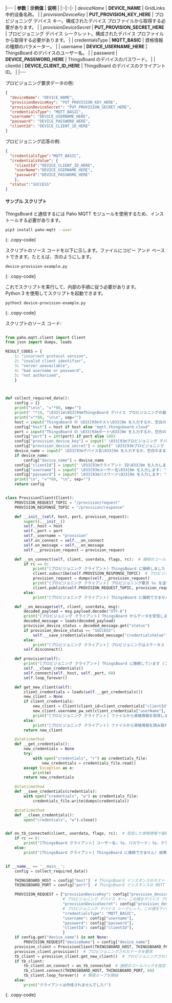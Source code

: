|---
| **参数**             | **示例值**                            | **说明**                                                                |
|:-|:-|-
| *deviceName*              | **DEVICE_NAME**                              | GridLinks 中的设备名称。                                                    |
| *provisionDeviceKey*      | **PUT_PROVISION_KEY_HERE**                   | プロビジョニング デバイス キー。構成されたデバイス プロファイルから取得する必要があります。    |
| *provisionDeviceSecret*   | **PUT_PROVISION_SECRET_HERE**                | プロビジョニング デバイス シークレット。構成されたデバイス プロファイルから取得する必要があります。 | 
| credentialsType           | **MQTT_BASIC**                               | 資格情報の種類のパラメーター。                                                    |
| username                  | **DEVICE_USERNAME_HERE**                     | ThingsBoard のデバイスのユーザー名。                                            |
| password                  | **DEVICE_PASSWORD_HERE**                     | ThingsBoard のデバイスのパスワード。                                            |
| clientId                  | **DEVICE_CLIENT_ID_HERE**                    | ThingsBoard のデバイスのクライアント ID。                                           |
|---

プロビジョニング要求データの例:
 
```json
{
  "deviceName": "DEVICE_NAME",
  "provisionDeviceKey": "PUT_PROVISION_KEY_HERE",
  "provisionDeviceSecret": "PUT_PROVISION_SECRET_HERE",
  "credentialsType": "MQTT_BASIC",
  "username": "DEVICE_USERNAME_HERE",
  "password": "DEVICE_PASSWORD_HERE",
  "clientId": "DEVICE_CLIENT_ID_HERE"
}
```

プロビジョニング応答の例:

```json
{
  "credentialsType":"MQTT_BASIC",
  "credentialsValue": {
    "clientId":"DEVICE_CLIENT_ID_HERE",
    "userName":"DEVICE_USERNAME_HERE",
    "password":"DEVICE_PASSWORD_HERE"
    },
  "status":"SUCCESS"
}
```


#### サンプル スクリプト

ThingsBoard と通信するには Paho MQTT モジュールを使用するため、インストールする必要があります。

```bash
pip3 install paho-mqtt --user
```
{: .copy-code}

スクリプトのソース コードを以下に示します。ファイルにコピー アンド ペーストできます。たとえば、次のようにします。

```bash
device-provision-example.py
```
{: .copy-code}

これでスクリプトを実行して、内部の手順に従う必要があります。  
Python 3 を使用してスクリプトを起動できます。  

```bash 
python3 device-provision-example.py
```
{: .copy-code}

スクリプトのソース コード: 

```python

from paho.mqtt.client import Client
from json import dumps, loads

RESULT_CODES = {
    1: "incorrect protocol version",
    2: "invalid client identifier",
    3: "server unavailable",
    4: "bad username or password",
    5: "not authorised",
    }



def collect_required_data():
    config = {}
    print("\n\n", "="*80, sep="")
    print(" "*10, "\033[1m\033[94mThingsBoard デバイス プロビジョニングの基本認証の例スクリプト。\033[0m", sep="")
    print("="*80, "\n\n", sep="")
    host = input("ThingsBoard の \033[93mホスト\033[0m を入力するか、空白のままにしてデフォルト (thingsboard.cloud) を使用します: ")
    config["host"] = host if host else "mqtt.thingsboard.cloud"
    port = input("ThingsBoard の \033[93mポート\033[0m を入力するか、空白のままにしてデフォルト (1883) を使用します: ")
    config["port"] = int(port) if port else 1883
    config["provision_device_key"] = input(" \033[93mプロビジョニング デバイス キー\033[0m を入力します: ")
    config["provision_device_secret"] = input(" \033[93mプロビジョニング デバイス シークレット\033[0m を入力します: ")
    device_name = input(" \033[93mデバイス名\033[0m を入力するか、空白のままにして生成します: ")
    if device_name:
        config["device_name"] = device_name
    config["clientId"] = input(" \033[93mクライアント ID\033[0m を入力します: ")
    config["username"] = input(" \033[93mユーザー名\033[0m を入力します: ")
    config["password"] = input(" \033[93mパスワード\033[0m を入力します: ")
    print("\n", "="*80, "\n", sep="")
    return config


class ProvisionClient(Client):
    PROVISION_REQUEST_TOPIC = "/provision/request"
    PROVISION_RESPONSE_TOPIC = "/provision/response"

    def __init__(self, host, port, provision_request):
        super().__init__()
        self._host = host
        self._port = port
        self._username = "provision"
        self.on_connect = self.__on_connect
        self.on_message = self.__on_message
        self.__provision_request = provision_request

    def __on_connect(self, client, userdata, flags, rc):  # 接続のコールバック
        if rc == 0:
            print("[プロビジョニング クライアント] ThingsBoard に接続しました ")
            client.subscribe(self.PROVISION_RESPONSE_TOPIC)  # プロビジョニング応答トピックを購読
            provision_request = dumps(self.__provision_request)
            print("[プロビジョニング クライアント] プロビジョニング要求 %s を送信しています" % provision_request)
            client.publish(self.PROVISION_REQUEST_TOPIC, provision_request)  # プロビジョニング要求トピックを公開
        else:
            print("[プロビジョニング クライアント] ThingsBoard に接続できません! 結果: %s" % RESULT_CODES[rc])

    def __on_message(self, client, userdata, msg):
        decoded_payload = msg.payload.decode("UTF-8")
        print("[プロビジョニング クライアント] ThingsBoard からデータを受信しました: %s" % decoded_payload)
        decoded_message = loads(decoded_payload)
        provision_device_status = decoded_message.get("status")
        if provision_device_status == "SUCCESS":
            self.__save_credentials(decoded_message["credentialsValue"])
        else:
            print("[プロビジョニング クライアント] プロビジョニングはステータス %s とメッセージ: %s で失敗しました" % (provision_device_status, decoded_message["errorMsg"]))
        self.disconnect()

    def provision(self):
        print("[プロビジョニング クライアント] ThingsBoard に接続しています (プロビジョニング クライアント)")
        self.__clean_credentials()
        self.connect(self._host, self._port, 60)
        self.loop_forever()

    def get_new_client(self):
        client_credentials = loads(self.__get_credentials())
        new_client = None
        if client_credentials:
            new_client = Client(client_id=client_credentials["clientId"])  # クライアント ID を設定
            new_client.username_pw_set(client_credentials["userName"], client_credentials["password"])  # ThingsBoard クライアントのユーザー名とパスワードを設定
            print("[プロビジョニング クライアント] ファイルから資格情報を取得しました。")
        else:
            print("[プロビジョニング クライアント] ファイルから資格情報を読み取れません!")
        return new_client

    @staticmethod
    def __get_credentials():
        new_credentials = None
        try:
            with open("credentials", "r") as credentials_file:
                new_credentials = credentials_file.read()
        except Exception as e:
            print(e)
        return new_credentials

    @staticmethod
    def __save_credentials(credentials):
        with open("credentials", "w") as credentials_file:
            credentials_file.write(dumps(credentials))

    @staticmethod
    def __clean_credentials():
        open("credentials", "w").close()


def on_tb_connected(client, userdata, flags, rc):  # 受信した資格情報で接続するためのコールバック
    if rc == 0:
        print("[ThingsBoard クライアント] ユーザー名: %s、パスワード: %s、クライアント ID: %s で ThingsBoard に接続しました" % (client._username.decode(), client._password.decode(), client._client_id.decode()))
    else:
        print("[ThingsBoard クライアント] ThingsBoard に接続できません! 結果: %s" % RESULT_CODES[rc])


if __name__ == '__main__':
    config = collect_required_data()

    THINGSBOARD_HOST = config["host"]  # ThingsBoard インスタンスのホスト
    THINGSBOARD_PORT = config["port"]  # ThingsBoard インスタンスの MQTT ポート

    PROVISION_REQUEST = {"provisionDeviceKey": config["provision_device_key"],
                         # プロビジョニング デバイス キー。この値をデバイス プロファイルの値に置き換えます。
                         "provisionDeviceSecret": config["provision_device_secret"],
                         # プロビジョニング デバイス シークレット。この値をデバイス プロファイルの値に置き換えます。
                         "credentialsType": "MQTT_BASIC",
                         "username": config["username"],
                         "password": config["password"],
                         "clientId": config["clientId"],
                         }
    if config.get("device_name") is not None:
        PROVISION_REQUEST["deviceName"] = config["device_name"]
    provision_client = ProvisionClient(THINGSBOARD_HOST, THINGSBOARD_PORT, PROVISION_REQUEST)
    provision_client.provision()  # プロビジョニングされたデータを要求
    tb_client = provision_client.get_new_client()  # プロビジョニングされたデータでクライアントを取得
    if tb_client:
        tb_client.on_connect = on_tb_connected  # 接続のコールバックを設定
        tb_client.connect(THINGSBOARD_HOST, THINGSBOARD_PORT, 60)
        tb_client.loop_forever()  # 無限ループを開始
    else:
        print("クライアントは作成されませんでした!")
```
{: .copy-code}
